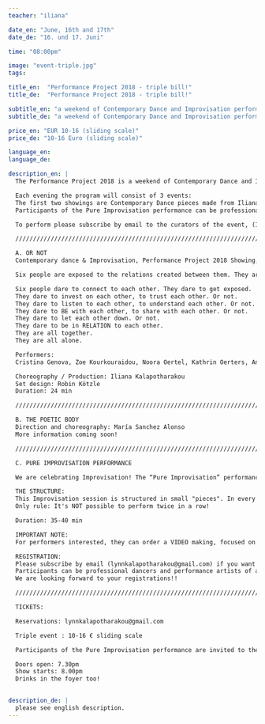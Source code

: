 ```yaml
---
teacher: "iliana"

date_en: "June, 16th and 17th"
date_de: "16. und 17. Juni"

time: "08:00pm"

image: "event-triple.jpg"
tags:

title_en:  "Performance Project 2018 - triple bill!"
title_de:  "Performance Project 2018 - triple bill!"

subtitle_en: "a weekend of Contemporary Dance and Improvisation performances"
subtitle_de: "a weekend of Contemporary Dance and Improvisation performances"

price_en: "EUR 10-16 (sliding scale)"
price_de: "10-16 Euro (sliding scale)"

language_en:
language_de:

description_en: |
  The Performance Project 2018 is a weekend of Contemporary Dance and Improvisation performances in Urbanraum.  

  Each evening the program will consist of 3 events:  
  The first two showings are Contemporary Dance pieces made from Iliana Kalapotharakou (OR NOT) and María Sanchez Alonso (THE POETIC BODY) and performed by their group of workshop participants.The third event each evening is a "Pure Improvisation performance", a dance improvisation session with live music, following the given structure (read below).
  Participants of the Pure Improvisation performance can be professional dancers and performance artists of any kind. You are welcome.

  To perform please subscribe by email to the curators of the event, (Iliana: lynnkalapotharakou@gmail.com ), describing with a few words yourself artistically and indicating the date(s) during which you want to participate. We are looking forward to your registrations!!  

  /////////////////////////////////////////////////////////////////////////////////////////////////////////////  

  A. OR NOT  
  Contemporary dance & Improvisation, Performance Project 2018 Showing, by Iliana Kalapotharakou  

  Six people are exposed to the relations created between them. They are affected from each other, they make choices for themselves, they affect each other. They are alone and they are together. They come together and they separate. They collaborate, they celebrate, they disagree, they work things out. Or not. They are all together. They are all alone.  

  Six people dare to connect to each other. They dare to get exposed.
  They dare to invest on each other, to trust each other. Or not.  
  They dare to listen to each other, to understand each other. Or not.  
  They dare to BE with each other, to share with each other. Or not.  
  They dare to let each other down. Or not.  
  They dare to be in RELATION to each other.  
  They are all together.  
  They are all alone.  

  Performers:  
  Cristina Genova, Zoe Kourkouraidou, Noora Oertel, Kathrin Oerters, Anastasia Simaioforidi, Melody Stowe.  

  Choreography / Production: Iliana Kalapotharakou  
  Set design: Robin Kötzle  
  Duration: 24 min  

  ///////////////////////////////////////////////////////////////////////////////////////////////////  

  B. THE POETIC BODY
  Direction and choreography: María Sanchez Alonso  
  More information coming soon!  

  ///////////////////////////////////////////////////////////////////////////////////////////////////  

  C. PURE IMPROVISATION PERFORMANCE  

  We are celebrating Improvisation! The “Pure Improvisation” performance is an open improvisation space with LIVE MUSIC, offered to professional dancers and performance artists of all kinds. Embracing all possibilities and inviting interaction, we offer the circumstance for Improvisation to occur. Both musicians and performers improvise, composing in the moment, but also interacting with each other.  

  THE STRUCTURE:  
  This Improvisation session is structured in small "pieces". In every round, the duration of the piece to be improvised (between 2 and 8 minutes) AND the number of performers (between 2 and 6) is given by lottery!
  Only rule: It's NOT possible to perform twice in a row!  

  Duration: 35-40 min  

  IMPORTANT NOTE:  
  For performers interested, they can order a VIDEO making, focused on themselves, from the cinematographer of the weekend for their own professional use.  

  REGISTRATION:  
  Please subscribe by email (lynnkalapotharakou@gmail.com) if you want to take part to the Pure Improvisation performance, describing with a few words yourself artistically and indicating the date(s) during which you want to perform.
  Participants can be professional dancers and performance artists of all kinds.  
  We are looking forward to your registrations!!

  /////////////////////////////////////////////////////////////////////////////////////////////////////////////  

  TICKETS:  

  Reservations: lynnkalapotharakou@gmail.com  

  Triple event : 10-16 € sliding scale  

  Participants of the Pure Improvisation performance are invited to the triple event with a reduced ticket of 3€ for operational costs.  

  Doors open: 7.30pm  
  Show starts: 8.00pm  
  Drinks in the foyer too!  

  
description_de: |
  please see english description.
---
```



